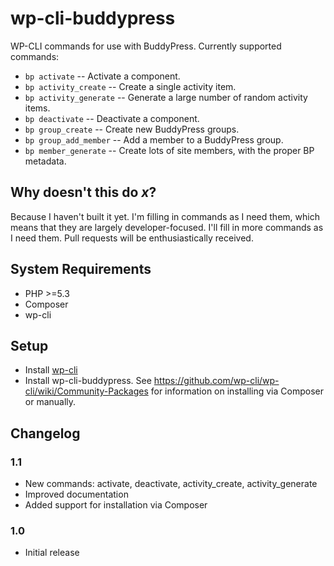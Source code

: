 # wp-cli-buddypress

WP-CLI commands for use with BuddyPress. Currently supported commands:

* `bp activate` -- Activate a component.
* `bp activity_create` -- Create a single activity item.
* `bp activity_generate` -- Generate a large number of random activity items.
* `bp deactivate` -- Deactivate a component.
* `bp group_create` -- Create new BuddyPress groups.
* `bp group_add_member` -- Add a member to a BuddyPress group.
* `bp member_generate` -- Create lots of site members, with the proper BP metadata.

## Why doesn't this do _x_?

Because I haven't built it yet. I'm filling in commands as I need them, which means that they are largely developer-focused. I'll fill in more commands as I need them. Pull requests will be enthusiastically received.

## System Requirements

* PHP >=5.3
* Composer
* wp-cli

## Setup

* Install [wp-cli](https://wp-cli.org)
* Install wp-cli-buddypress. See https://github.com/wp-cli/wp-cli/wiki/Community-Packages for information on installing via Composer or manually.

## Changelog

### 1.1

* New commands: activate, deactivate, activity_create, activity_generate
* Improved documentation
* Added support for installation via Composer

### 1.0

* Initial release
